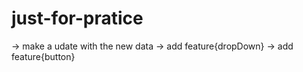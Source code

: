 # just-for-pratice
-> make a udate with the new data
-> add feature{dropDown}
-> add feature{button}
